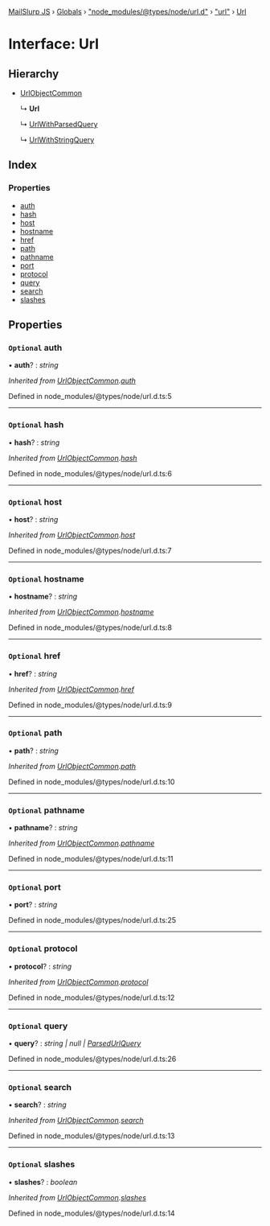 [MailSlurp JS](../README.md) › [Globals](../globals.md) › ["node_modules/@types/node/url.d"](../modules/_node_modules__types_node_url_d_.md) › ["url"](../modules/_node_modules__types_node_url_d_._url_.md) › [Url](_node_modules__types_node_url_d_._url_.url-1.md)

# Interface: Url

## Hierarchy

* [UrlObjectCommon](_node_modules__types_node_url_d_._url_.urlobjectcommon.md)

  ↳ **Url**

  ↳ [UrlWithParsedQuery](_node_modules__types_node_url_d_._url_.urlwithparsedquery.md)

  ↳ [UrlWithStringQuery](_node_modules__types_node_url_d_._url_.urlwithstringquery.md)

## Index

### Properties

* [auth](_node_modules__types_node_url_d_._url_.url-1.md#optional-auth)
* [hash](_node_modules__types_node_url_d_._url_.url-1.md#optional-hash)
* [host](_node_modules__types_node_url_d_._url_.url-1.md#optional-host)
* [hostname](_node_modules__types_node_url_d_._url_.url-1.md#optional-hostname)
* [href](_node_modules__types_node_url_d_._url_.url-1.md#optional-href)
* [path](_node_modules__types_node_url_d_._url_.url-1.md#optional-path)
* [pathname](_node_modules__types_node_url_d_._url_.url-1.md#optional-pathname)
* [port](_node_modules__types_node_url_d_._url_.url-1.md#optional-port)
* [protocol](_node_modules__types_node_url_d_._url_.url-1.md#optional-protocol)
* [query](_node_modules__types_node_url_d_._url_.url-1.md#optional-query)
* [search](_node_modules__types_node_url_d_._url_.url-1.md#optional-search)
* [slashes](_node_modules__types_node_url_d_._url_.url-1.md#optional-slashes)

## Properties

### `Optional` auth

• **auth**? : *string*

*Inherited from [UrlObjectCommon](_node_modules__types_node_url_d_._url_.urlobjectcommon.md).[auth](_node_modules__types_node_url_d_._url_.urlobjectcommon.md#optional-auth)*

Defined in node_modules/@types/node/url.d.ts:5

___

### `Optional` hash

• **hash**? : *string*

*Inherited from [UrlObjectCommon](_node_modules__types_node_url_d_._url_.urlobjectcommon.md).[hash](_node_modules__types_node_url_d_._url_.urlobjectcommon.md#optional-hash)*

Defined in node_modules/@types/node/url.d.ts:6

___

### `Optional` host

• **host**? : *string*

*Inherited from [UrlObjectCommon](_node_modules__types_node_url_d_._url_.urlobjectcommon.md).[host](_node_modules__types_node_url_d_._url_.urlobjectcommon.md#optional-host)*

Defined in node_modules/@types/node/url.d.ts:7

___

### `Optional` hostname

• **hostname**? : *string*

*Inherited from [UrlObjectCommon](_node_modules__types_node_url_d_._url_.urlobjectcommon.md).[hostname](_node_modules__types_node_url_d_._url_.urlobjectcommon.md#optional-hostname)*

Defined in node_modules/@types/node/url.d.ts:8

___

### `Optional` href

• **href**? : *string*

*Inherited from [UrlObjectCommon](_node_modules__types_node_url_d_._url_.urlobjectcommon.md).[href](_node_modules__types_node_url_d_._url_.urlobjectcommon.md#optional-href)*

Defined in node_modules/@types/node/url.d.ts:9

___

### `Optional` path

• **path**? : *string*

*Inherited from [UrlObjectCommon](_node_modules__types_node_url_d_._url_.urlobjectcommon.md).[path](_node_modules__types_node_url_d_._url_.urlobjectcommon.md#optional-path)*

Defined in node_modules/@types/node/url.d.ts:10

___

### `Optional` pathname

• **pathname**? : *string*

*Inherited from [UrlObjectCommon](_node_modules__types_node_url_d_._url_.urlobjectcommon.md).[pathname](_node_modules__types_node_url_d_._url_.urlobjectcommon.md#optional-pathname)*

Defined in node_modules/@types/node/url.d.ts:11

___

### `Optional` port

• **port**? : *string*

Defined in node_modules/@types/node/url.d.ts:25

___

### `Optional` protocol

• **protocol**? : *string*

*Inherited from [UrlObjectCommon](_node_modules__types_node_url_d_._url_.urlobjectcommon.md).[protocol](_node_modules__types_node_url_d_._url_.urlobjectcommon.md#optional-protocol)*

Defined in node_modules/@types/node/url.d.ts:12

___

### `Optional` query

• **query**? : *string | null | [ParsedUrlQuery](_node_modules__types_node_querystring_d_._querystring_.parsedurlquery.md)*

Defined in node_modules/@types/node/url.d.ts:26

___

### `Optional` search

• **search**? : *string*

*Inherited from [UrlObjectCommon](_node_modules__types_node_url_d_._url_.urlobjectcommon.md).[search](_node_modules__types_node_url_d_._url_.urlobjectcommon.md#optional-search)*

Defined in node_modules/@types/node/url.d.ts:13

___

### `Optional` slashes

• **slashes**? : *boolean*

*Inherited from [UrlObjectCommon](_node_modules__types_node_url_d_._url_.urlobjectcommon.md).[slashes](_node_modules__types_node_url_d_._url_.urlobjectcommon.md#optional-slashes)*

Defined in node_modules/@types/node/url.d.ts:14
